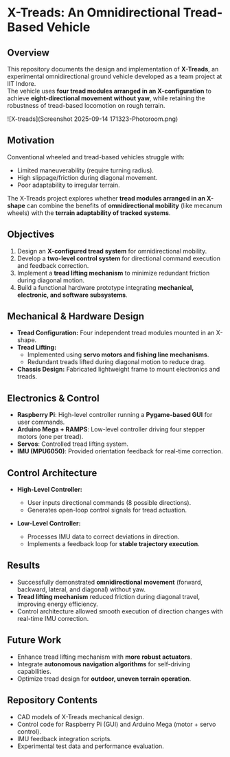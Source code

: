 # X-Treads: An Omnidirectional Tread-Based Vehicle

## Overview
This repository documents the design and implementation of **X-Treads**, an experimental omnidirectional ground vehicle developed as a team project at IIT Indore.  
The vehicle uses **four tread modules arranged in an X-configuration** to achieve **eight-directional movement without yaw**, while retaining the robustness of tread-based locomotion on rough terrain.

![X-treads](Screenshot 2025-09-14 171323-Photoroom.png)

## Motivation
Conventional wheeled and tread-based vehicles struggle with:
- Limited maneuverability (require turning radius).  
- High slippage/friction during diagonal movement.  
- Poor adaptability to irregular terrain.  

The X-Treads project explores whether **tread modules arranged in an X-shape** can combine the benefits of **omnidirectional mobility** (like mecanum wheels) with the **terrain adaptability of tracked systems**.

## Objectives
1. Design an **X-configured tread system** for omnidirectional mobility.  
2. Develop a **two-level control system** for directional command execution and feedback correction.  
3. Implement a **tread lifting mechanism** to minimize redundant friction during diagonal motion.  
4. Build a functional hardware prototype integrating **mechanical, electronic, and software subsystems**.  

## Mechanical & Hardware Design
- **Tread Configuration:** Four independent tread modules mounted in an X-shape.  
- **Tread Lifting:**  
  - Implemented using **servo motors and fishing line mechanisms**.  
  - Redundant treads lifted during diagonal motion to reduce drag.  
- **Chassis Design:** Fabricated lightweight frame to mount electronics and treads.  

## Electronics & Control
- **Raspberry Pi**: High-level controller running a **Pygame-based GUI** for user commands.  
- **Arduino Mega + RAMPS**: Low-level controller driving four stepper motors (one per tread).  
- **Servos**: Controlled tread lifting system.  
- **IMU (MPU6050)**: Provided orientation feedback for real-time correction.  

## Control Architecture
- **High-Level Controller:**  
  - User inputs directional commands (8 possible directions).  
  - Generates open-loop control signals for tread actuation.  

- **Low-Level Controller:**  
  - Processes IMU data to correct deviations in direction.  
  - Implements a feedback loop for **stable trajectory execution**.  

## Results
- Successfully demonstrated **omnidirectional movement** (forward, backward, lateral, and diagonal) without yaw.  
- **Tread lifting mechanism** reduced friction during diagonal travel, improving energy efficiency.  
- Control architecture allowed smooth execution of direction changes with real-time IMU correction.  

## Future Work
- Enhance tread lifting mechanism with **more robust actuators**.  
- Integrate **autonomous navigation algorithms** for self-driving capabilities.  
- Optimize tread design for **outdoor, uneven terrain operation**.  

## Repository Contents
- CAD models of X-Treads mechanical design.  
- Control code for Raspberry Pi (GUI) and Arduino Mega (motor + servo control).  
- IMU feedback integration scripts.  
- Experimental test data and performance evaluation.  
